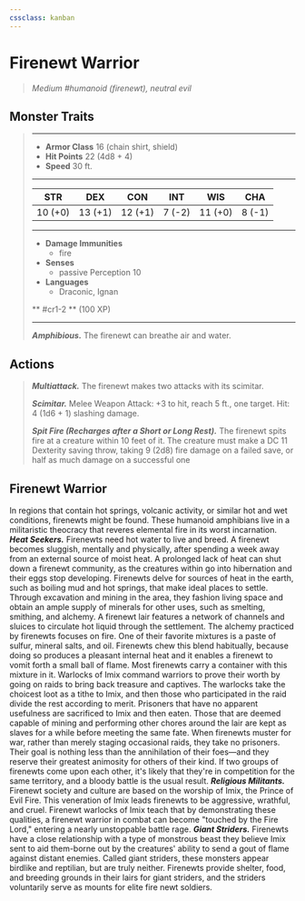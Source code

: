 ```yaml
---
cssclass: kanban
---
```


# Firenewt Warrior
>*Medium #humanoid (firenewt), neutral evil*
## Monster Traits
>___
>- **Armor Class** 16 (chain shirt, shield)
>- **Hit Points** 22 (4d8 + 4)
>- **Speed** 30 ft.
>___
>|STR|DEX|CON|INT|WIS|CHA|
>|:---:|:---:|:---:|:---:|:---:|:---:|
>|10 (+0)|13 (+1)|12 (+1)|7 (-2)|11 (+0)|8 (-1)|
>___
>- **Damage Immunities**
>	 - fire
>- **Senses**
>	 - passive Perception 10
>- **Languages**
>	 - Draconic, Ignan
>
> ** #cr1-2 ** (100 XP)
>___
>***Amphibious.*** The firenewt can breathe air and water.  
>
## Actions
>***Multiattack.*** The firenewt makes two attacks with its scimitar.  
>
>***Scimitar.*** Melee Weapon Attack: +3 to hit, reach 5 ft., one target. Hit: 4 (1d6 + 1) slashing damage.  
>
>***Spit Fire (Recharges after a Short or Long Rest).*** The firenewt spits fire at a creature within 10 feet of it. The creature must make a DC 11 Dexterity saving throw, taking 9 (2d8) fire damage on a failed save, or half as much damage on a successful one
## Firenewt Warrior
In regions that contain hot springs, volcanic activity, or similar hot and wet conditions, firenewts might be found. These humanoid amphibians live in a militaristic theocracy that reveres elemental fire in its worst incarnation.
***Heat Seekers.***  Firenewts need hot water to live and breed. A firenewt becomes sluggish, mentally and physically, after spending a week away from an external source of moist heat. A prolonged lack of heat can shut down a firenewt community, as the creatures within go into hibernation and their eggs stop developing.
Firenewts delve for sources of heat in the earth, such as boiling mud and hot springs, that make ideal places to settle. Through excavation and mining in the area, they fashion living space and obtain an ample supply of minerals for other uses, such as smelting, smithing, and alchemy. A firenewt lair features a network of channels and sluices to circulate hot liquid through the settlement.
The alchemy practiced by firenewts focuses on fire. One of their favorite mixtures is a paste of sulfur, mineral salts, and oil. Firenewts chew this blend habitually, because doing so produces a pleasant internal heat and it enables a firenewt to vomit forth a small ball of flame. Most firenewts carry a container with this mixture in it.
Warlocks of Imix command warriors to prove their worth by going on raids to bring back treasure and captives. The warlocks take the choicest loot as a tithe to Imix, and then those who participated in the raid divide the rest according to merit. Prisoners that have no apparent usefulness are sacrificed to Imix and then eaten. Those that are deemed capable of mining and performing other chores around the lair are kept as slaves for a while before meeting the same fate.
When firenewts muster for war, rather than merely staging occasional raids, they take no prisoners. Their goal is nothing less than the annihilation of their foes—and they reserve their greatest animosity for others of their kind. If two groups of firenewts come upon each other, it's likely that they're in competition for the same territory, and a bloody battle is the usual result.
***Religious Militants.***  Firenewt society and culture are based on the worship of Imix, the Prince of Evil Fire. This veneration of Imix leads firenewts to be aggressive, wrathful, and cruel. Firenewt warlocks of Imix teach that by demonstrating these qualities, a firenewt warrior in combat can become "touched by the Fire Lord," entering a nearly unstoppable battle rage.
***Giant Striders.***  Firenewts have a close relationship with a type of monstrous beast they believe Imix sent to aid them-borne out by the creatures' ability to send a gout of flame against distant enemies. Called giant striders, these monsters appear birdlike and reptilian, but are truly neither. Firenewts provide shelter, food, and breeding grounds in their lairs for giant striders, and the striders voluntarily serve as mounts for elite fire newt soldiers.